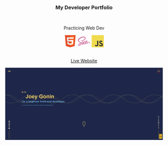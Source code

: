 <h3 align="center">My Developer Portfolio</h3>

<br>

<p align="center">Practicing Web Dev
<div align='center'>
    <img src="https://github.com/devicons/devicon/blob/master/icons/html5/html5-original.svg" title="HTML5" alt="HTML" width="40" height="40"/>
    <img src="https://github.com/devicons/devicon/blob/master/icons/sass/sass-original.svg" title="SASS" alt="SASS" width="40" height="40"/>
    <img src="https://github.com/devicons/devicon/blob/master/icons/javascript/javascript-original.svg" title="JavaScript" alt="JavaScript" width="40" height="40"/>
</div>

<br>

<p align="center"><a href="https://red-waltz.github.io/my-developer-portfolio/">Live Website</a></p>

<div align="center">
<img src="assets/project_portfolio.png" alt="Preview of my website">
</div>
